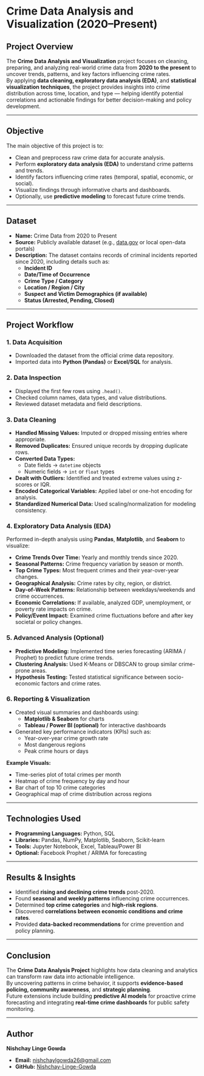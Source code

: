 # Crime Data Analysis and Visualization (2020–Present)

## Project Overview
The **Crime Data Analysis and Visualization** project focuses on cleaning, preparing, and analyzing real-world crime data from **2020 to the present** to uncover trends, patterns, and key factors influencing crime rates.  
By applying **data cleaning, exploratory data analysis (EDA)**, and **statistical visualization techniques**, the project provides insights into crime distribution across time, location, and type — helping identify potential correlations and actionable findings for better decision-making and policy development.

---

## Objective
The main objective of this project is to:
- Clean and preprocess raw crime data for accurate analysis.  
- Perform **exploratory data analysis (EDA)** to understand crime patterns and trends.  
- Identify factors influencing crime rates (temporal, spatial, economic, or social).  
- Visualize findings through informative charts and dashboards.  
- Optionally, use **predictive modeling** to forecast future crime trends.  

---

## Dataset
- **Name:** Crime Data from 2020 to Present  
- **Source:** Publicly available dataset (e.g., [data.gov](https://www.data.gov) or local open-data portals)  
- **Description:** The dataset contains records of criminal incidents reported since 2020, including details such as:
  - **Incident ID**  
  - **Date/Time of Occurrence**  
  - **Crime Type / Category**  
  - **Location / Region / City**  
  - **Suspect and Victim Demographics (if available)**  
  - **Status (Arrested, Pending, Closed)**  

---

## Project Workflow

### 1. Data Acquisition
- Downloaded the dataset from the official crime data repository.  
- Imported data into **Python (Pandas)** or **Excel/SQL** for analysis.  

### 2. Data Inspection
- Displayed the first few rows using `.head()`.  
- Checked column names, data types, and value distributions.  
- Reviewed dataset metadata and field descriptions.  

### 3. Data Cleaning
- **Handled Missing Values:** Imputed or dropped missing entries where appropriate.  
- **Removed Duplicates:** Ensured unique records by dropping duplicate rows.  
- **Converted Data Types:**  
  - Date fields → `datetime` objects  
  - Numeric fields → `int` or `float` types  
- **Dealt with Outliers:** Identified and treated extreme values using z-scores or IQR.  
- **Encoded Categorical Variables:** Applied label or one-hot encoding for analysis.  
- **Standardized Numerical Data:** Used scaling/normalization for modeling consistency.  

### 4. Exploratory Data Analysis (EDA)
Performed in-depth analysis using **Pandas**, **Matplotlib**, and **Seaborn** to visualize:
- **Crime Trends Over Time:** Yearly and monthly trends since 2020.  
- **Seasonal Patterns:** Crime frequency variation by season or month.  
- **Top Crime Types:** Most frequent crimes and their year-over-year changes.  
- **Geographical Analysis:** Crime rates by city, region, or district.  
- **Day-of-Week Patterns:** Relationship between weekdays/weekends and crime occurrences.  
- **Economic Correlations:** If available, analyzed GDP, unemployment, or poverty rate impacts on crime.  
- **Policy/Event Impact:** Examined crime fluctuations before and after key societal or policy changes.  

### 5. Advanced Analysis (Optional)
- **Predictive Modeling:** Implemented time series forecasting (ARIMA / Prophet) to predict future crime trends.  
- **Clustering Analysis:** Used K-Means or DBSCAN to group similar crime-prone areas.  
- **Hypothesis Testing:** Tested statistical significance between socio-economic factors and crime rates.  

### 6. Reporting & Visualization
- Created visual summaries and dashboards using:
  - **Matplotlib & Seaborn** for charts  
  - **Tableau / Power BI (optional)** for interactive dashboards  
- Generated key performance indicators (KPIs) such as:
  - Year-over-year crime growth rate  
  - Most dangerous regions  
  - Peak crime hours or days  

**Example Visuals:**
- Time-series plot of total crimes per month  
- Heatmap of crime frequency by day and hour  
- Bar chart of top 10 crime categories  
- Geographical map of crime distribution across regions  

---

## Technologies Used
- **Programming Languages:** Python, SQL  
- **Libraries:** Pandas, NumPy, Matplotlib, Seaborn, Scikit-learn  
- **Tools:** Jupyter Notebook, Excel, Tableau/Power BI  
- **Optional:** Facebook Prophet / ARIMA for forecasting  

---

## Results & Insights
- Identified **rising and declining crime trends** post-2020.  
- Found **seasonal and weekly patterns** influencing crime occurrences.  
- Determined **top crime categories** and **high-risk regions**.  
- Discovered **correlations between economic conditions and crime rates**.  
- Provided **data-backed recommendations** for crime prevention and policy planning.  

---

## Conclusion
The **Crime Data Analysis Project** highlights how data cleaning and analytics can transform raw data into actionable intelligence.  
By uncovering patterns in crime behavior, it supports **evidence-based policing, community awareness**, and **strategic planning**.  
Future extensions include building **predictive AI models** for proactive crime forecasting and integrating **real-time crime dashboards** for public safety monitoring.

---

## Author
**Nishchay Linge Gowda**  
- **Email:** nishchaylgowda26@gmail.com 
- **GitHub:** [Nishchay-Linge-Gowda](https://github.com/Nishchay-Linge-Gowda)
